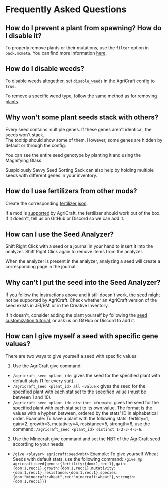 ﻿
# Frequently Asked Questions

## How do I prevent a plant from spawning? How do I disable it?

To properly remove plants or their mutations, use the `filter` option in `pack.mcmeta`. You can find more information [here](../customization/removing-data).

## How do I disable weeds?

To disable weeds altogether, set `disable_weeds` in the AgriCraft config to `true`. 

To remove a specific weed type, follow the same method as for removing [plants](../customization/removing-data).

## Why won't some plant seeds stack with others?

Every seed contains multiple genes. If these genes aren't identical, the seeds won't stack.  
The tooltip should show some of them. However, some genes are hidden by default or through the config. 

You can see the entire seed genotype by planting it and using the Magnifying Glass.

Suspiciously Savvy Seed Sorting Sack can also help by holding multiple seeds with different genes in your inventory.

## How do I use fertilizers from other mods?

Create the corresponding [fertilizer json](../customization/fertilizer).

If a mod is [supported](./index) by AgriCraft, the fertilizer should work out of the box. If it doesn't, tell us on GitHub or Discord so we can add it.

## How can I use the Seed Analyzer?

Shift Right Click with a seed or a journal in your hand to insert it into the analyzer. Shift Right Click again to remove items from the analyzer.

When the analyzer is present in the analyzer, analyzing a seed will create a corresponding page in the journal.

## Why can't I put the seed into the Seed Analyzer?

If you follow the instructions above and it still doesn't work, the seed might not be supported by AgriCraft. Check whether an AgriCraft version of the seed exists in JEI/EMI or in the Creative Inventory.

If it doesn't, consider adding the plant yourself by following the [seed customization tutorial](../customization/plant.mdx), or ask us on GitHub or Discord to add it.

[//]: # (## How can I use the Seed Bag?)
[//]: # ()
[//]: # (Hold the bag in your off-hand, then right click with a seed in your main hand to put the seed in the bag,)
[//]: # (or with an empty hand to retrieve one seed. You can shake the bag &#40;shift + right click&#41; to change the order of the seeds.)
[//]: # (You can plant seeds directly from the bag with a right click from the main hand.)

## How can I give myself a seed with specific gene values?

There are two ways to give yourself a seed with specific values:
1. Use the AgriCraft give command:
  - `/agricraft_seed <plant_id>`: gives the seed for the specified plant with default stats (1 for every stat).
  - `/agricraft_seed <plant_id> all <value>`: gives the seed for the specified plant with each stat set to the specified value (must be between 1 and 10).
  - `/agricraft_seed <plant_id> distinct <format>`: gives the seed for the specified plant with each stat set to its own value. The format is the values with a hyphen between, ordered by the stats' ID in alphabetical order.
    Example: To have a plant with the following stats: fertility=1, gain=2, growth=3, mutativity=4, resistance=5, strength=6, use the command: `/agricraft_seed <plant_id> distinct 1-2-3-4-5-6`.
 2. Use the Minecraft give command and set the NBT of the AgriCraft seed according to your needs:
  - `/give <player> agricraft:seed<nbt>` 
	Example: To give yourself Wheat Seeds with default stats, use the following command:
    `/give @p agricraft:seed{genes:{fertility:{dom:1,rec:1},gain:{dom:1,rec:1},growth:{dom:1,rec:1},mutativity:{dom:1,rec:1},resistance:{dom:1,rec:1},species:{dom:"minecraft:wheat",rec:"minecraft:wheat"},strength:{dom:1,rec:1}}}`

